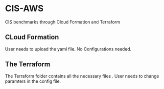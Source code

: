 # CIS-AWS
CIS benchmarks through Cloud Formation and Terraform 

## CLoud Formation
User needs to upload the yaml file. No Configurations needed. 

## The Terraform
The Terraform folder contains all the necessary files . User needs to change paramters in the config file. 
